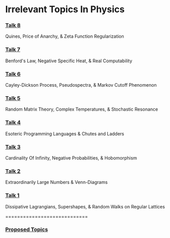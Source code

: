 Irrelevant Topics In Physics
============================

### [Talk 8](http://thoppe.github.io/Irrelevant_Topics_In_Physics/irr8.html)
Quines, Price of Anarchy, & Zeta Function Regularization

### [Talk 7](http://thoppe.github.io/Irrelevant_Topics_In_Physics/irr7.html)
Benford's Law, Negative Specific Heat, & Real Computability

### [Talk 6](http://thoppe.github.io/Irrelevant_Topics_In_Physics/irr6.html)
Cayley-Dickson Process, Pseudospectra, & Markov Cutoff Phenomenon

### [Talk 5](http://thoppe.github.io/Irrelevant_Topics_In_Physics/irr5.html)
Random Matrix Theory, Complex Temperatures, & Stochastic Resonance

### [Talk 4](http://thoppe.github.io/Irrelevant_Topics_In_Physics/irr4.html)
Esoteric Programming Languages & Chutes and Ladders

### [Talk 3](http://thoppe.github.io/Irrelevant_Topics_In_Physics/irr3.html)
Cardinality Of Infinity, Negative Probabilities, & Hobomorphism

### [Talk 2](http://thoppe.github.io/Irrelevant_Topics_In_Physics/irr2.html)
Extraordinarily Large Numbers & Venn-Diagrams

### [Talk 1](http://thoppe.github.io/Irrelevant_Topics_In_Physics/irr1.html)
Dissipative Lagrangians, Supershapes, & Random Walks on Regular Lattices

============================
### [Proposed Topics](proposed_topics.md)

